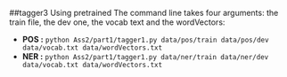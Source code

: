 ##tagger3  Using pretrained
The command line takes four arguments: the train file, the dev one, the vocab text and the wordVectors:

* **POS :**
`python Ass2/part1/tagger1.py data/pos/train data/pos/dev  data/vocab.txt data/wordVectors.txt`  
* **NER :**
`python Ass2/part1/tagger1.py data/ner/train data/ner/dev  data/vocab.txt data/wordVectors.txt`
